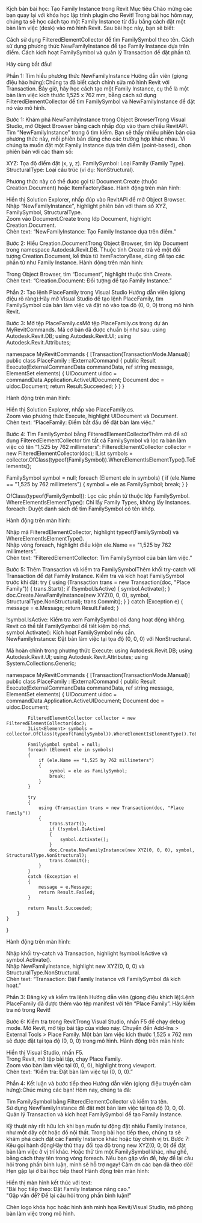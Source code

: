 Kịch bản bài học: Tạo Family Instance trong Revit
Mục tiêu
Chào mừng các bạn quay lại với khóa học lập trình plugin cho Revit! Trong bài học hôm nay, chúng ta sẽ học cách tạo một Family Instance từ đầu bằng cách đặt một bàn làm việc (desk) vào mô hình Revit. Sau bài học này, bạn sẽ biết:

Cách sử dụng FilteredElementCollector để tìm FamilySymbol theo tên.
Cách sử dụng phương thức NewFamilyInstance để tạo Family Instance dựa trên điểm.
Cách kích hoạt FamilySymbol và quản lý Transaction để đặt phần tử.

Hãy cùng bắt đầu!

Phần 1: Tìm hiểu phương thức NewFamilyInstance
Hướng dẫn viên (giọng điệu hào hứng):Chúng ta đã biết cách chỉnh sửa mô hình Revit với Transaction. Bây giờ, hãy học cách tạo một Family Instance, cụ thể là một bàn làm việc kích thước 1,525 x 762 mm, bằng cách sử dụng FilteredElementCollector để tìm FamilySymbol và NewFamilyInstance để đặt nó vào mô hình.

Bước 1: Khám phá NewFamilyInstance trong Object BrowserTrong Visual Studio, mở Object Browser bằng cách nhấp đúp vào tham chiếu RevitAPI. Tìm “NewFamilyInstance” trong ô tìm kiếm. Bạn sẽ thấy nhiều phiên bản của phương thức này, mỗi phiên bản dùng cho các trường hợp khác nhau. Vì chúng ta muốn đặt một Family Instance dựa trên điểm (point-based), chọn phiên bản với các tham số:

XYZ: Tọa độ điểm đặt (x, y, z).
FamilySymbol: Loại Family (Family Type).
StructuralType: Loại cấu trúc (ví dụ: NonStructural).

Phương thức này có thể được gọi từ Document.Create (thuộc Creation.Document) hoặc ItemFactoryBase.
Hành động trên màn hình:  

Hiển thị Solution Explorer, nhấp đúp vào RevitAPI để mở Object Browser.  
Nhập “NewFamilyInstance”, highlight phiên bản với tham số XYZ, FamilySymbol, StructuralType.  
Zoom vào Document.Create trong lớp Document, highlight Creation.Document.  
Chèn text: “NewFamilyInstance: Tạo Family Instance dựa trên điểm.”


Bước 2: Hiểu Creation.DocumentTrong Object Browser, tìm lớp Document trong namespace Autodesk.Revit.DB. Thuộc tính Create trả về một đối tượng Creation.Document, kế thừa từ ItemFactoryBase, dùng để tạo các phần tử như Family Instance.
Hành động trên màn hình:  

Trong Object Browser, tìm “Document”, highlight thuộc tính Create.  
Chèn text: “Creation.Document: Đối tượng để tạo Family Instance.”




Phần 2: Tạo lệnh PlaceFamily trong Visual Studio
Hướng dẫn viên (giọng điệu rõ ràng):Hãy mở Visual Studio để tạo lệnh PlaceFamily, tìm FamilySymbol của bàn làm việc và đặt nó vào tọa độ (0, 0, 0) trong mô hình Revit.

Bước 3: Mở tệp PlaceFamily.csMở tệp PlaceFamily.cs trong dự án MyRevitCommands. Mã cơ bản đã được chuẩn bị như sau:
using Autodesk.Revit.DB;
using Autodesk.Revit.UI;
using Autodesk.Revit.Attributes;

namespace MyRevitCommands
{
    [Transaction(TransactionMode.Manual)]
    public class PlaceFamily : IExternalCommand
    {
        public Result Execute(ExternalCommandData commandData, ref string message, ElementSet elements)
        {
            UIDocument uidoc = commandData.Application.ActiveUIDocument;
            Document doc = uidoc.Document;
            return Result.Succeeded;
        }
    }
}

Hành động trên màn hình:  

Hiển thị Solution Explorer, nhấp vào PlaceFamily.cs.  
Zoom vào phương thức Execute, highlight UIDocument và Document.  
Chèn text: “PlaceFamily: Điểm bắt đầu để đặt bàn làm việc.”


Bước 4: Tìm FamilySymbol bằng FilteredElementCollectorThêm mã để sử dụng FilteredElementCollector tìm tất cả FamilySymbol và lọc ra bàn làm việc có tên “1,525 by 762 millimeters”:
FilteredElementCollector collector = new FilteredElementCollector(doc);
IList<Element> symbols = collector.OfClass(typeof(FamilySymbol)).WhereElementIsElementType().ToElements();

FamilySymbol symbol = null;
foreach (Element ele in symbols)
{
    if (ele.Name == "1,525 by 762 millimeters")
    {
        symbol = ele as FamilySymbol;
        break;
    }
}


OfClass(typeof(FamilySymbol)): Lọc các phần tử thuộc lớp FamilySymbol.  
WhereElementIsElementType(): Chỉ lấy Family Types, không lấy Instances.  
foreach: Duyệt danh sách để tìm FamilySymbol có tên khớp.

Hành động trên màn hình:  

Nhập mã FilteredElementCollector, highlight typeof(FamilySymbol) và WhereElementIsElementType().  
Nhập vòng foreach, highlight điều kiện ele.Name == "1,525 by 762 millimeters".  
Chèn text: “FilteredElementCollector: Tìm FamilySymbol của bàn làm việc.”


Bước 5: Thêm Transaction và kiểm tra FamilySymbolThêm khối try-catch với Transaction để đặt Family Instance. Kiểm tra và kích hoạt FamilySymbol trước khi đặt:
try
{
    using (Transaction trans = new Transaction(doc, "Place Family"))
    {
        trans.Start();
        if (!symbol.IsActive)
        {
            symbol.Activate();
        }
        doc.Create.NewFamilyInstance(new XYZ(0, 0, 0), symbol, StructuralType.NonStructural);
        trans.Commit();
    }
}
catch (Exception e)
{
    message = e.Message;
    return Result.Failed;
}


!symbol.IsActive: Kiểm tra xem FamilySymbol có đang hoạt động không. Revit có thể tắt FamilySymbol để tiết kiệm bộ nhớ.  
symbol.Activate(): Kích hoạt FamilySymbol nếu cần.  
NewFamilyInstance: Đặt bàn làm việc tại tọa độ (0, 0, 0) với NonStructural.

Mã hoàn chỉnh trong phương thức Execute:
using Autodesk.Revit.DB;
using Autodesk.Revit.UI;
using Autodesk.Revit.Attributes;
using System.Collections.Generic;

namespace MyRevitCommands
{
    [Transaction(TransactionMode.Manual)]
    public class PlaceFamily : IExternalCommand
    {
        public Result Execute(ExternalCommandData commandData, ref string message, ElementSet elements)
        {
            UIDocument uidoc = commandData.Application.ActiveUIDocument;
            Document doc = uidoc.Document;

            FilteredElementCollector collector = new FilteredElementCollector(doc);
            IList<Element> symbols = collector.OfClass(typeof(FamilySymbol)).WhereElementIsElementType().ToElements();

            FamilySymbol symbol = null;
            foreach (Element ele in symbols)
            {
                if (ele.Name == "1,525 by 762 millimeters")
                {
                    symbol = ele as FamilySymbol;
                    break;
                }
            }

            try
            {
                using (Transaction trans = new Transaction(doc, "Place Family"))
                {
                    trans.Start();
                    if (!symbol.IsActive)
                    {
                        symbol.Activate();
                    }
                    doc.Create.NewFamilyInstance(new XYZ(0, 0, 0), symbol, StructuralType.NonStructural);
                    trans.Commit();
                }
            }
            catch (Exception e)
            {
                message = e.Message;
                return Result.Failed;
            }

            return Result.Succeeded;
        }
    }
}

Hành động trên màn hình:  

Nhập khối try-catch và Transaction, highlight !symbol.IsActive và symbol.Activate().  
Nhập NewFamilyInstance, highlight new XYZ(0, 0, 0) và StructuralType.NonStructural.  
Chèn text: “Transaction: Đặt Family Instance với FamilySymbol đã kích hoạt.”




Phần 3: Đăng ký và kiểm tra lệnh
Hướng dẫn viên (giọng điệu khích lệ):Lệnh PlaceFamily đã được thêm vào tệp manifest với tên “Place Family”. Hãy kiểm tra nó trong Revit!

Bước 6: Kiểm tra trong RevitTrong Visual Studio, nhấn F5 để chạy debug mode. Mở Revit, mở tệp bài tập của video này. Chuyển đến Add-Ins > External Tools > Place Family. Một bàn làm việc kích thước 1,525 x 762 mm sẽ được đặt tại tọa độ (0, 0, 0) trong mô hình.
Hành động trên màn hình:  

Hiển thị Visual Studio, nhấn F5.  
Trong Revit, mở tệp bài tập, chạy Place Family.  
Zoom vào bàn làm việc tại (0, 0, 0), highlight trong viewport.  
Chèn text: “Kiểm tra: Đặt bàn làm việc tại (0, 0, 0).”




Phần 4: Kết luận và bước tiếp theo
Hướng dẫn viên (giọng điệu truyền cảm hứng):Chúc mừng các bạn! Hôm nay, chúng ta đã:

Tìm FamilySymbol bằng FilteredElementCollector và kiểm tra tên.  
Sử dụng NewFamilyInstance để đặt một bàn làm việc tại tọa độ (0, 0, 0).  
Quản lý Transaction và kích hoạt FamilySymbol để tạo Family Instance.

Kỹ thuật này rất hữu ích khi bạn muốn tự động đặt nhiều Family Instance, như một dãy cột hoặc đồ nội thất. Trong bài học tiếp theo, chúng ta sẽ khám phá cách đặt các Family Instance khác hoặc tùy chỉnh vị trí.
Bước 7: Kêu gọi hành độngHãy thử thay đổi tọa độ trong new XYZ(0, 0, 0) để đặt bàn làm việc ở vị trí khác. Hoặc thử tìm một FamilySymbol khác, như ghế, bằng cách thay tên trong vòng foreach. Nếu bạn gặp vấn đề, hãy để lại câu hỏi trong phần bình luận, mình sẽ hỗ trợ ngay!
Cảm ơn các bạn đã theo dõi! Hẹn gặp lại ở bài học tiếp theo!
Hành động trên màn hình:  

Hiển thị màn hình kết thúc với text:  
"Bài học tiếp theo: Đặt Family Instance nâng cao."  
"Gặp vấn đề? Để lại câu hỏi trong phần bình luận!"


Chèn logo khóa học hoặc hình ảnh minh họa Revit/Visual Studio, mô phỏng bàn làm việc trong mô hình.

